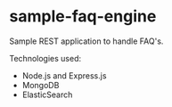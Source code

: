 # sample-faq-engine

Sample REST application to handle FAQ's.
 
Technologies used:

* Node.js and Express.js
* MongoDB
* ElasticSearch